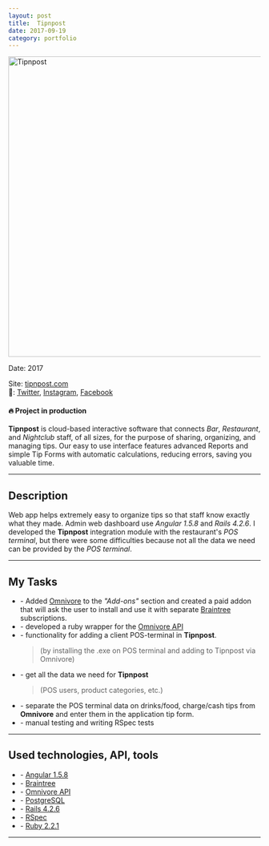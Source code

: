 ```yaml
---
layout: post
title:  Tipnpost
date: 2017-09-19
category: portfolio
---
```


<img src="/assets/images/tipnpost.png" width="600" title="Tipnpost">

Date: 2017

Site: [tipnpost.com](https://tipnpost.com)  
👥: [Twitter](https://twitter.com/tipnpost),
[Instagram](https://www.instagram.com/tipnpost),
[Facebook](https://www.facebook.com/tipnpost)

#### 🔥 Project in production

**Tipnpost** is cloud-based interactive software that connects _Bar_,
_Restaurant_, and _Nightclub_ staff, of all sizes, for the purpose of sharing,
organizing, and managing tips.
Our easy to use interface features advanced Reports and simple Tip Forms with
automatic calculations, reducing errors, saving you valuable time.

<!--more-->

_________________

## Description

Web app helps extremely easy to organize tips so that staff know exactly what
they made.
Admin web dashboard use _Angular 1.5.8_ and _Rails 4.2.6_.
I developed the **Tipnpost** integration module with the restaurant's
_POS terminal_, but there were some difficulties because not all the data
we need can be provided by the _POS terminal_.

_________________

## My Tasks

* \- Added [Omnivore](https://omnivore.io) to the _"Add-ons"_ section and
created a paid addon that will ask the user to install and use it with separate
[Braintree](https://www.braintreepayments.com/) subscriptions.
* \- developed a ruby wrapper for the [Omnivore API](https://omnivore.io/api/)
* \- functionality for adding a client POS-terminal in **Tipnpost**.
  > (by installing the .exe on POS terminal and adding to Tipnpost via Omnivore)
* \- get all the data we need for **Tipnpost**
  > (POS users, product categories, etc.)
* \- separate the POS terminal data on drinks/food, charge/cash tips from
**Omnivore** and enter them in the application tip form.
* \- manual testing and writing RSpec tests

_________________

## Used technologies, API, tools

* \- [Angular 1.5.8](https://angular.io/)
* \- [Braintree](https://www.braintreepayments.com/)
* \- [Omnivore API](https://omnivore.io/api/)
* \- [PostgreSQL](https://www.postgresql.org/)
* \- [Rails 4.2.6](https://rubyonrails.org/)
* \- [RSpec](https://rspec.info/)
* \- [Ruby 2.2.1](https://www.ruby-lang.org/)

_________________
